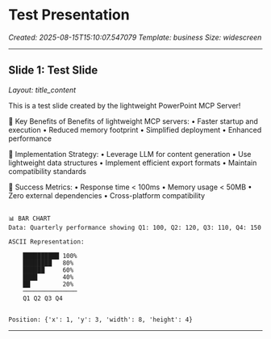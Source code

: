 # Test Presentation

*Created: 2025-08-15T15:10:07.547079*
*Template: business*
*Size: widescreen*

---

## Slide 1: Test Slide

*Layout: title_content*

This is a test slide created by the lightweight PowerPoint MCP Server!

🔹 Key Benefits of Benefits of lightweight MCP servers:
   • Faster startup and execution
   • Reduced memory footprint
   • Simplified deployment
   • Enhanced performance

🔹 Implementation Strategy:
   • Leverage LLM for content generation
   • Use lightweight data structures
   • Implement efficient export formats
   • Maintain compatibility standards

🔹 Success Metrics:
   • Response time < 100ms
   • Memory usage < 50MB
   • Zero external dependencies
   • Cross-platform compatibility

```

📊 BAR CHART
Data: Quarterly performance showing Q1: 100, Q2: 120, Q3: 110, Q4: 150

ASCII Representation:

    ██████████ 100%
    ████████   80%
    ██████     60%
    ████       40%
    ██         20%
    ───────────────
    Q1 Q2 Q3 Q4


Position: {'x': 1, 'y': 3, 'width': 8, 'height': 4}

```

---

